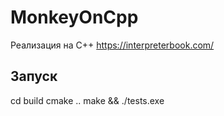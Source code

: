 # MonkeyOnCpp
Реализация на C++ https://interpreterbook.com/

## Запуск
cd build
cmake ..
make && ./tests.exe 